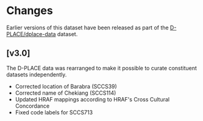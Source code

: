# Changes

Earlier versions of this dataset have been released as part of the
[D-PLACE/dplace-data](https://doi.org/10.5281/zenodo.596376) dataset.


## [v3.0]

The D-PLACE data was rearranged to make it possible to curate constituent
datasets independently.

- Corrected location of Barabra (SCCS39)
- Corrected name of Chekiang (SCCS114)
- Updated HRAF mappings according to HRAF's Cross Cultural Concordance
- Fixed code labels for SCCS713

